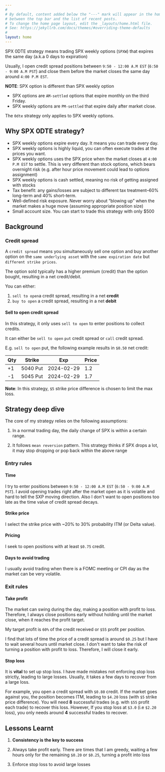 ```yaml
---
#
# By default, content added below the "---" mark will appear in the home page
# between the top bar and the list of recent posts.
# To change the home page layout, edit the _layouts/home.html file.
# See: https://jekyllrb.com/docs/themes/#overriding-theme-defaults
#
layout: home
---
```



SPX 0DTE strategy means trading SPX weekly options (`SPXW`) that expires the same day (a.k.a 0 days to expiration)

Usually, I open credit spread positions between `9:50 - 12:00 A.M EST` (`6:50 - 9:00 A.M PST`) and close them before the market closes the same day around `4:00 P.M EST`.

**NOTE**: SPX option is different than SPX weekly option

- SPX options are `AM-settled` options that expire monthly on the third Friday.
- SPX weekly options are `PM-settled` that expire daily after market close.

The `0dte` strategy only applies to SPX weekly options.

## Why SPX 0DTE strategy?

- SPX weekly options expire every day. It means you can trade every day.
- SPX weekly options is highly liquid, you can often execute trades at the prices you want.
- SPX weekly options uses the SPX price when the market closes at `4:00 P.M EST` to settle. This is very different than stock options, which bears overnight risk (e.g. after hour price movement could lead to options assignment)
- SPX weekly options is cash settled, meaning no risk of getting assigned with stocks
- Tax benefit: any gains/losses are subject to different tax treatment–60% long-term and 40% short-term.
- Well-defined risk exposure. Never worry about “blowing up” when the market makes a huge move (assuming appropriate position size)
- Small account size. You can start to trade this strategy with only $500

## Background

### Credit spread

A `credit spread` means you simultaneously sell one option and buy another option on the `same underlying asset` with the `same expiration date` but `different strike prices`.

The option sold typically has a higher premium (credit) than the option bought, resulting in a net credit/debit.

You can either:

1. `sell to open`a credit spread, resulting in a net **credit**
2. `buy to open` a credit spread, resulting in a net **debit**


#### Sell to open credit spread

In this strategy, it only uses `sell to open` to enter positions to collect credits.

It can either be `sell to open` `put` credit spread or `call` credit spread.

E.g. `sell to open` put, the following example results in `$0.50` net credit:

| Qty | Strike   | Exp        | Price |
|-----|----------|------------|-------|
| +1  | 5040 Put | 2024-02-29 | 1.2   |
| -1  | 5045 Put | 2024-02-29 | 1.7   |


**Note**: In this strategy, `$5` strike price difference is chosen to limit the max loss.

## Strategy deep dive

The core of my strategy relies on the following assumptions:

1. In a normal trading day, the daily change of SPX is within a certain range.

2. It follows `mean reversion` pattern. This strategy thinks if SPX drops a lot, it may stop dropping or pop back within the above range

### Entry rules

#### Time

I try to enter positions between `9:50 - 12:00 A.M EST` (`6:50 - 9:00 A.M PST`). I avoid opening trades right after the market open as it is volatile and hard to tell the SXP moving direction. Also I don't want to open positions too late as the time value of credit spread decays.

#### Strike price

I select the strike price with ~20% to 30% probability ITM (or Delta value).

#### Pricing

I seek to open positions with at least `$0.75` credit.

#### Days to avoid trading

I usually avoid trading when there is a FOMC meeting or CPI day as the market can be very volatile.

### Exit rules

#### Take profit

The market can swing during the day, making a position with profit to loss. Therefore, I always close positions early without holding until the market close, when it reaches the profit target.

My target profit is `60%` of the credit received or `$55` profit per position.

I find that lots of time the price of a credit spread is around `$0.25` but I have to wait several hours until market close. I don't want to take the risk of turning a position with profit to loss. Therefore, I will close it early.

#### Stop loss

It is **vital** to set up stop loss. I have made mistakes not enforcing stop loss strictly, leading to large losses. Usually, it takes a few days to recover from a large loss.

For example, you open a credit spread with `$0.80` credit. If the market goes against you, the position becomes ITM, leading to `$4.20` loss (with `$5` strike price difference). You will need **8** successful trades (e.g. with `$55` profit each trade) to recover this loss. However, If you stop loss at `$3.0` (i.e `$2.20` loss), you only needs around **4** successful trades to recover.


## Lessons Learnt

1. **Consistency is the key to success**

2. Always take profit early. There are times that I am greedy, waiting a few hours only for the remaining `$0.20` or `$0.25`, turning a profit into loss

3. Enforce stop loss to avoid large losses
